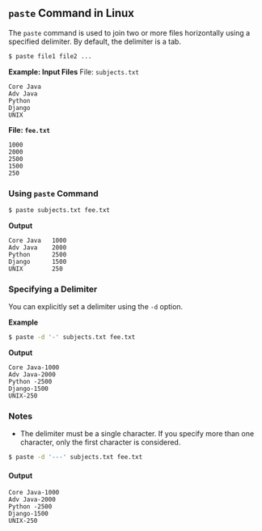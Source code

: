 
## `paste` Command in Linux

The `paste` command is used to join two or more files horizontally using a specified delimiter. By default, the delimiter is a tab.

```bash
$ paste file1 file2 ...
```

**Example: Input Files**
File: `subjects.txt`
```plaintext
Core Java
Adv Java
Python
Django
UNIX
```

**File: `fee.txt`**
```plaintext
1000
2000
2500
1500
250
```

### Using `paste` Command
```bash
$ paste subjects.txt fee.txt
```

**Output**
```plaintext
Core Java   1000
Adv Java    2000
Python      2500
Django      1500
UNIX        250
```

### Specifying a Delimiter
You can explicitly set a delimiter using the `-d` option.

**Example**
```bash
$ paste -d '-' subjects.txt fee.txt
```

**Output**
```plaintext
Core Java-1000
Adv Java-2000
Python -2500
Django-1500
UNIX-250
```

### Notes
- The delimiter must be a single character. If you specify more than one character, only the first character is considered.
```bash
$ paste -d '---' subjects.txt fee.txt
```

#### Output
```plaintext
Core Java-1000
Adv Java-2000
Python -2500
Django-1500
UNIX-250
```
